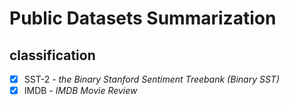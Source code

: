 # Public Datasets Summarization

## classification

- [x] SST-2 - _the Binary Stanford Sentiment Treebank (Binary SST)_
- [x] IMDB - _IMDB Movie Review_
